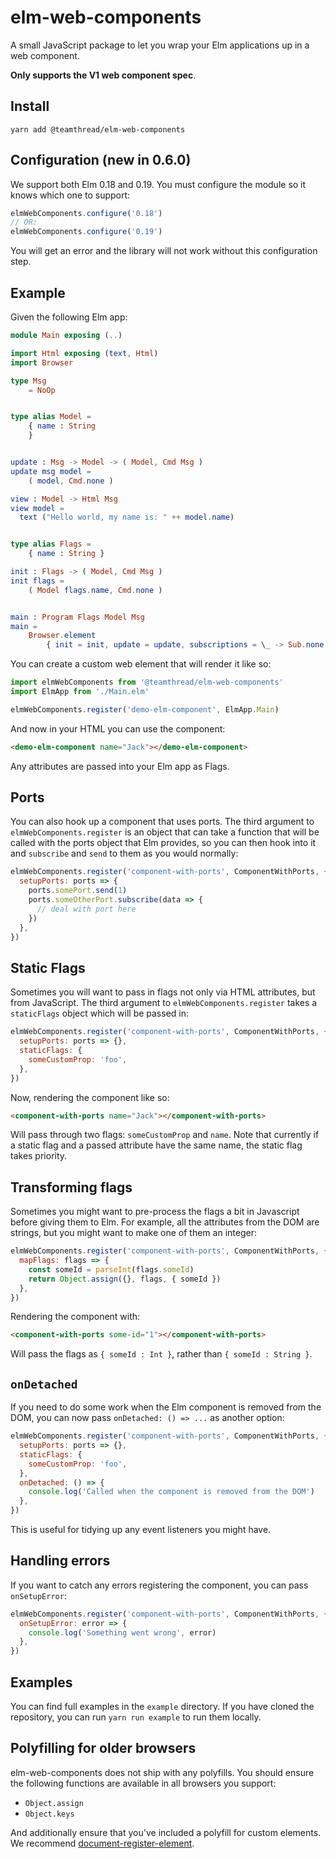 # elm-web-components

A small JavaScript package to let you wrap your Elm applications up in a web component.

**Only supports the V1 web component spec**.

## Install

```
yarn add @teamthread/elm-web-components
```

## Configuration (new in 0.6.0)

We support both Elm 0.18 and 0.19. You must configure the module so it knows which one to support:

```js
elmWebComponents.configure('0.18')
// OR:
elmWebComponents.configure('0.19')
```

You will get an error and the library will not work without this configuration step.

## Example

Given the following Elm app:

```elm
module Main exposing (..)

import Html exposing (text, Html)
import Browser

type Msg
    = NoOp


type alias Model =
    { name : String
    }


update : Msg -> Model -> ( Model, Cmd Msg )
update msg model =
    ( model, Cmd.none )

view : Model -> Html Msg
view model =
  text ("Hello world, my name is: " ++ model.name)


type alias Flags =
    { name : String }

init : Flags -> ( Model, Cmd Msg )
init flags =
    ( Model flags.name, Cmd.none )


main : Program Flags Model Msg
main =
    Browser.element
        { init = init, update = update, subscriptions = \_ -> Sub.none, view = view }
```

You can create a custom web element that will render it like so:

```js
import elmWebComponents from '@teamthread/elm-web-components'
import ElmApp from './Main.elm'

elmWebComponents.register('demo-elm-component', ElmApp.Main)
```

And now in your HTML you can use the component:

```html
<demo-elm-component name="Jack"></demo-elm-component>
```

Any attributes are passed into your Elm app as Flags.

## Ports

You can also hook up a component that uses ports. The third argument to `elmWebComponents.register` is an object that can take a function that will be called with the ports object that Elm provides, so you can then hook into it and `subscribe` and `send` to them as you would normally:

```js
elmWebComponents.register('component-with-ports', ComponentWithPorts, {
  setupPorts: ports => {
    ports.somePort.send(1)
    ports.someOtherPort.subscribe(data => {
      // deal with port here
    })
  },
})
```

## Static Flags

Sometimes you will want to pass in flags not only via HTML attributes, but from JavaScript. The third argument to `elmWebComponents.register` takes a `staticFlags` object which will be passed in:

```js
elmWebComponents.register('component-with-ports', ComponentWithPorts, {
  setupPorts: ports => {},
  staticFlags: {
    someCustomProp: 'foo',
  },
})
```

Now, rendering the component like so:

```html
<component-with-ports name="Jack"></component-with-ports>
```

Will pass through two flags: `someCustomProp` and `name`. Note that currently if a static flag and a passed attribute have the same name, the static flag takes priority.

## Transforming flags

Sometimes you might want to pre-process the flags a bit in Javascript before giving them to Elm. For
example, all the attributes from the DOM are strings, but you might want to make one of them an
integer:

```js
elmWebComponents.register('component-with-ports', ComponentWithPorts, {
  mapFlags: flags => {
    const someId = parseInt(flags.someId)
    return Object.assign({}, flags, { someId })
  },
})
```

Rendering the component with:

```html
<component-with-ports some-id="1"></component-with-ports>
```

Will pass the flags as `{ someId : Int }`, rather than `{ someId : String }`.

## `onDetached`

If you need to do some work when the Elm component is removed from the DOM, you can now pass `onDetached: () => ...` as another option:

```js
elmWebComponents.register('component-with-ports', ComponentWithPorts, {
  setupPorts: ports => {},
  staticFlags: {
    someCustomProp: 'foo',
  },
  onDetached: () => {
    console.log('Called when the component is removed from the DOM')
  },
})
```

This is useful for tidying up any event listeners you might have.

## Handling errors

If you want to catch any errors registering the component, you can pass `onSetupError`:

```js
elmWebComponents.register('component-with-ports', ComponentWithPorts, {
  onSetupError: error => {
    console.log('Something went wrong', error)
  },
})
```

## Examples

You can find full examples in the `example` directory. If you have cloned the repository, you can run `yarn run example` to run them locally.

## Polyfilling for older browsers

elm-web-components does not ship with any polyfills. You should ensure the following functions are available in all browsers you support:

* `Object.assign`
* `Object.keys`

And additionally ensure that you've included a polyfill for custom elements. We recommend [document-register-element](https://github.com/WebReflection/document-register-element).
